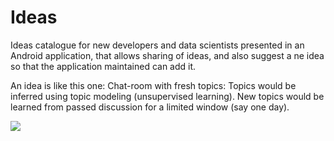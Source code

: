# Ideas
Ideas catalogue for new developers and data scientists presented in an Android application, that allows sharing of ideas, and also suggest a ne idea so that the application maintained can add it.


An idea is like this one:
Chat-room with fresh topics: Topics would be inferred using topic modeling (unsupervised learning). New topics would be learned from passed discussion for a limited window (say one day).

![](capture2.png=250x250)
